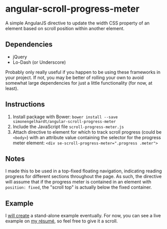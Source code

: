 angular-scroll-progress-meter
=============================

A simple AngularJS directive to update the width CSS property of an element based on scroll position within another element.


Dependencies
------------

* jQuery
* Lo-Dash (or Underscore)

Probably only really useful if you happen to be using these frameworks in your project. If not, you may be better of rolling your own to avoid somewhat large dependencies for just a little functionality (for now, at least).


Instructions
------------

1. Install package with Bower: `bower install --save simonengelhardt/angular-scroll-progress-meter`
2. Include the JavaScript file `scroll-progress-meter.js`
3. Attach directive to element for which to track scroll progress (could be `<body>`) with an attribute value containing the selector for the progress meter element: `<div se-scroll-progress-meter=".progress .meter">`


Notes
-----

I made this to be used in a top-fixed floating navigation, indicating reading progress for different sections throughout the page. As such, the directive will assume that if the progress meter is contained in an element with `position: fixed`, the "scroll top" is actually below the fixed container.


Example
-------

I [will create](https://github.com/SimonEngelhardt/angular-scroll-progress-meter/issues/1) a stand-alone example eventually. For now, you can see a live example on [my résumé](http://simon.engelhardt.io/resume/), so feel free to give it a scroll.